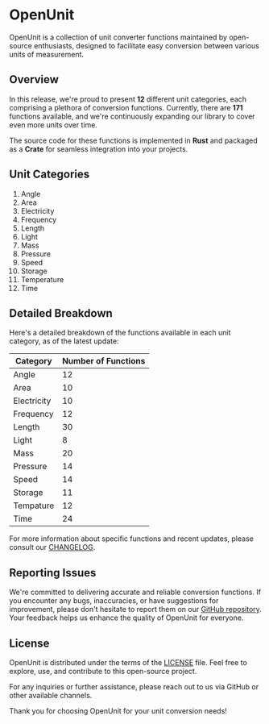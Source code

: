 # OpenUnit

OpenUnit is a collection of unit converter functions maintained by open-source enthusiasts, designed to facilitate easy conversion between various units of measurement.

## Overview

In this release, we're proud to present **12** different unit categories, each comprising a plethora of conversion functions. Currently, there are **171** functions available, and we're continuously expanding our library to cover even more units over time.

The source code for these functions is implemented in **Rust** and packaged as a **Crate** for seamless integration into your projects.

## Unit Categories

1. Angle
2. Area
3. Electricity
4. Frequency
5. Length
6. Light
7. Mass
8. Pressure
9. Speed
10. Storage
11. Temperature
12. Time

## Detailed Breakdown

Here's a detailed breakdown of the functions available in each unit category, as of the latest update:

|  Category    | Number of Functions |
|--------------|---------------------|
| Angle        | 12                  |
| Area         | 10                  |
| Electricity  | 10                  |
| Frequency    | 12                  |
| Length       | 30                  |
| Light        |  8                  |
| Mass         | 20                  |
| Pressure     | 14                  |
| Speed        | 14                  |
| Storage      | 11                  |
| Tempature    | 12                  |
| Time         | 24                  |

For more information about specific functions and recent updates, please consult our [CHANGELOG](./CHANGELOG.md).

## Reporting Issues

We're committed to delivering accurate and reliable conversion functions. If you encounter any bugs, inaccuracies, or have suggestions for improvement, please don't hesitate to report them on our [GitHub repository](https://github.com/kadircelkx/openunit/issues). Your feedback helps us enhance the quality of OpenUnit for everyone.

## License

OpenUnit is distributed under the terms of the [LICENSE](./LICENSE) file. Feel free to explore, use, and contribute to this open-source project.

For any inquiries or further assistance, please reach out to us via GitHub or other available channels.

Thank you for choosing OpenUnit for your unit conversion needs!
